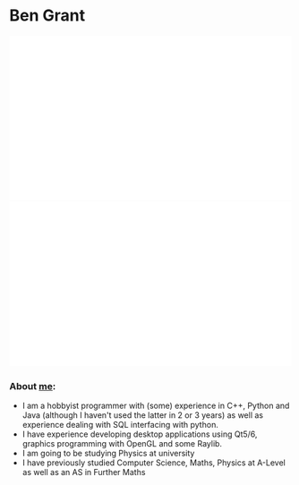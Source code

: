 # Ben Grant

<a>

![](https://github.com/BenSGrant/BenSGrant/blob/master/generated/overview.svg)
![](https://github.com/BenSGrant/BenSGrant/blob/master/generated/languages.svg)
  
</a>

### About [me](https://bensgrant.github.io):

  - I am a hobbyist programmer with (some) experience in C++, Python and Java (although I haven't used the latter in 2 or 3 years) as well as experience dealing with SQL interfacing with python.
  - I have experience developing desktop applications using Qt5/6, graphics programming with OpenGL and some Raylib.
  - I am going to be studying Physics at university
  - I have previously studied Computer Science, Maths, Physics at A-Level as well as an AS in Further Maths

